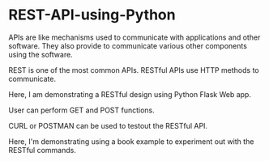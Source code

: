 # REST-API-using-Python

APIs are like mechanisms used to communicate with applications and other software. They also provide to communicate various other components using the software.

REST is one of the most common APIs. RESTful APIs use HTTP methods to communicate.

Here, I am demonstrating a RESTful design using Python Flask Web app.

User can perform GET and POST functions.

CURL or POSTMAN can be used to testout the RESTful API.

Here, I'm demonstrating using a book example to experiment out with the RESTful commands.




